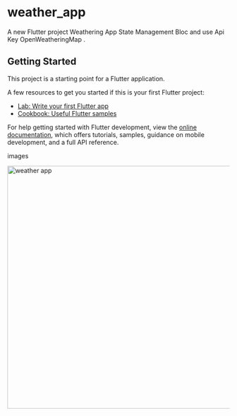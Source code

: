# weather_app

A new Flutter project Weathering App State Management Bloc and use Api Key OpenWeatheringMap .

## Getting Started

This project is a starting point for a Flutter application.

A few resources to get you started if this is your first Flutter project:

- [Lab: Write your first Flutter app](https://docs.flutter.dev/get-started/codelab)
- [Cookbook: Useful Flutter samples](https://docs.flutter.dev/cookbook)

For help getting started with Flutter development, view the
[online documentation](https://docs.flutter.dev/), which offers tutorials,
samples, guidance on mobile development, and a full API reference.

images

<img width="550" alt="weather app" src="https://github.com/ndridm2/weather_app/assets/64353589/58b20053-42d0-435d-9029-87f76ffe4c0e">
